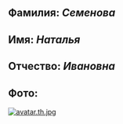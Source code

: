 ## **Фамилия:** _Семенова_

## **Имя:** _Наталья_

## **Отчество:** _Ивановна_

## **Фото:**

[![avatar.th.jpg](https://b.radikal.host/2022/12/20/avatar.th.jpg)](https://radikal.host/i/UgmhE)